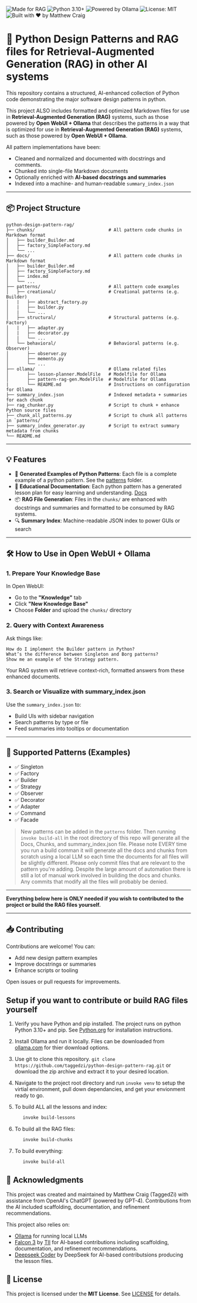 ![Made for RAG](https://img.shields.io/badge/RAG-Ready-blueviolet)
![Python 3.10+](https://img.shields.io/badge/python-3.10+-blue)
![Powered by Ollama](https://img.shields.io/badge/Ollama-Compatible-blue)
![License: MIT](https://img.shields.io/badge/License-MIT-green.svg)
![Built with ❤️ by Matthew Craig](https://img.shields.io/badge/built%20with-%E2%9D%A4%EF%B8%8F%20by%20TaggedZi-orange)

# 🧠 Python Design Patterns and RAG files for Retrieval-Augmented Generation (RAG) in other AI systems

This repository contains a structured, AI-enhanced collection of Python code demonstrating the major software design patterns in python.

This project ALSO includes formatted and optimized Markdown files for use in **Retrieval-Augmented Generation (RAG)** systems, such as those powered by **Open WebUI + Ollama** that describes the patterns in a way that is optimized for use in **Retrieval-Augmented Generation (RAG)** systems, such as those powered by **Open WebUI + Ollama**.

All pattern implementations have been:

- Cleaned and normalized and documented with docstrings and comments.
- Chunked into single-file Markdown documents
- Optionally enriched with **AI-based docstrings and summaries**
- Indexed into a machine- and human-readable `summary_index.json`

---

## 📦 Project Structure

```text
python-design-pattern-rag/
├── chunks/                            # All pattern code chunks in Markdown format
│   ├── builder_Builder.md
│   ├── factory_SimpleFactory.md
│   └── ...
├── docs/                              # All pattern code chunks in Markdown format
│   ├── builder_Builder.md
│   ├── factory_SimpleFactory.md
│   ├── index.md
│   └── ...
├── patterns/                          # All pattern code examples
│   ├── creational/                    # Creational patterns (e.g. Builder)
│   |   ├── abstract_factory.py
│   |   ├── builder.py
│   |   └── ...
│   ├── structural/                    # Structural patterns (e.g. Factory)
│   |   ├── adapter.py
│   |   ├── decorator.py
│   |   └── ...
│   └── behavioral/                    # Behavioral patterns (e.g. Observer)
│       ├── observer.py
│       ├── memento.py
│       └── ...
├── ollama/                            # Ollama related files
│       ├── lesson-planner.ModelFile   # Modelfile for Ollama 
│       ├── pattern-rag-gen.ModelFile  # Modelfile for Ollama 
|       └── README.md                  # Instructions on configuration for Ollama
├── summary_index.json                 # Indexed metadata + summaries for each chunk
├── rag_chunker.py                     # Script to chunk + enhance Python source files
├── chunk_all_patterns.py              # Script to chunk all patterns in `patterns/`
├── summary_index_generator.py         # Script to extract summary metadata from chunks
└── README.md
```

---

## 💡 Features

- 🏫 **Generated Examples of Python Patterns**: Each file is a complete example of a python pattern. See the [patterns](patterns/) folder.
- 🏫 **Educational Documentation**: Each python pattern has a generated lesson plan for easy learning and understanding. [Docs](https://taggedzi.github.io/python-design-pattern-rag/)
- 📦 **RAG File Generation**: Files in the `chunks/` are enhanced with docstrings and summaries and formatted to be consumed by RAG systems.
- 🔍 **Summary Index**: Machine-readable JSON index to power GUIs or search

---

## 🛠️ How to Use in Open WebUI + Ollama

### 1. **Prepare Your Knowledge Base**

In Open WebUI:

- Go to the **"Knowledge"** tab
- Click **"New Knowledge Base"**
- Choose **Folder** and upload the `chunks/` directory

### 2. **Query with Context Awareness**

Ask things like:

```text
How do I implement the Builder pattern in Python?
What’s the difference between Singleton and Borg patterns?
Show me an example of the Strategy pattern.
```

Your RAG system will retrieve context-rich, formatted answers from these enhanced documents.

### 3. **Search or Visualize with summary_index.json**

Use the `summary_index.json` to:

- Build UIs with sidebar navigation
- Search patterns by type or file
- Feed summaries into tooltips or documentation

---

## 🔄 Supported Patterns (Examples)

- ✅ Singleton
- ✅ Factory
- ✅ Builder
- ✅ Strategy
- ✅ Observer
- ✅ Decorator
- ✅ Adapter
- ✅ Command
- ✅ Facade

> New patterns can be added in the `patterns` folder. Then running `invoke build-all` in the root directory of this repo will generate all the Docs, Chunks, and summary_index.json file. Please note EVERY time you run a build comman it will generate all the docs and chunks from scratch using a local LLM so each time the documents for all files will be slightly different. Please only commit files that are relevant to the pattern you're adding.  Despite the large amount of automation there is still a lot of manual work involved in building the docs and chunks. Any commits that modify all the files will probably be denied.

---

**Everything below here is ONLY needed if you wish to contributed to the project or build the RAG files yourself.**

---

## 📥 Contributing

Contributions are welcome! You can:

- Add new design pattern examples
- Improve docstrings or summaries
- Enhance scripts or tooling

Open issues or pull requests for improvements.

## Setup if you want to contribute or build RAG files yourself

1. Verify you have Python and pip installed. The project runs on python Python 3.10+ and pip. See [Python.org](https://www.python.org/) for installation instructions.

2. Install Ollama and run it locally. Files can be downloaded from [ollama.com](https://ollama.com/download) for thier download options.

3. Use git to clone this repository. `git clone https://github.com/taggedzi/python-design-pattern-rag.git` or download the zip archive and extract it to your desired location.

4. Navigate to the project root directory and run `invoke venv` to setup the virtial environment, pull down dependancies, and get your envionment ready to go.

5. To build ALL all the lessons and index:
   ```bash
      invoke build-lessons
   ```

6. To build all the RAG files:
   ```bash
      invoke build-chunks
   ```

7. To build everything:
   ```bash
      invoke build-all
   ```

## 🙏 Acknowledgments

This project was created and maintained by Matthew Craig (TaggedZi) with assistance from OpenAI's ChatGPT (powered by GPT-4). Contributions from the AI included scaffolding, documentation, and refinement recommendations.

This project also relies on:

- [Ollama](https://ollama.com) for running local LLMs
- [Falcon 3](https://ollama.com/library/falcon3) by [TII](https://www.tii.ae/ai-and-digital-science) for AI-based contributions including scaffolding, documentation, and refinement recommendations.
- [Deepseek Coder](https://ollama.com/library/deepseek-coder) by DeepSeek for AI-based contributsions producing the lesson files.

## 📄 License

This project is licensed under the **MIT License**. See [LICENSE](./LICENSE) for details.
